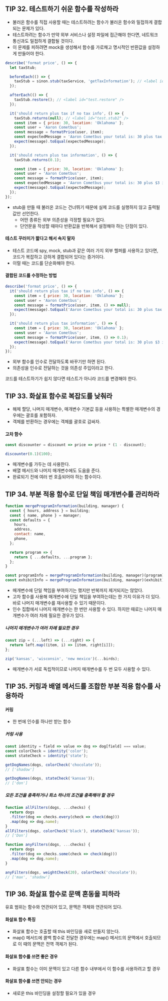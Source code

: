 ## TIP 32. 테스트하기 쉬운 함수를 작성하라
- 불러온 함수를 직접 사용할 때는 테스트하려는 함수가 불러온 함수와 밀접하게 결합되는 문제가 있다.
- 테스트하려는 함수가 만약 외부 서비스나 설정 파일에 접근해야 한다면, 네트워크 통신과도 밀접하게 결합될 것이다.
- 이 문제를 피하려면 mock을 생성해서 함수를 가로채고 명시적인 반환값을 설정하게 만들어야 한다.

```javascript
describe('format price', () => {
  let taxStub;

  beforeEach(() => {
    taxStub = sinon.stub(taxService, 'getTaxInformation'); // <label id="test.stub" />
  });

  afterEach(() => {
    taxStub.restore(); // <label id="test.restore" />
  });

  it('should return plus tax if no tax info', () => {
    taxStub.returns(null); // <label id="test.stub2" />
    const item = { price: 30, location: 'Oklahoma' };
    const user = 'Aaron Cometbus';
    const message = formatPrice(user, item);
    const expectedMessage = 'Aaron Cometbus your total is: 30 plus tax.';
    expect(message).toEqual(expectedMessage);
  });

  it('should return plus tax information', () => {
    taxStub.returns(0.1);

    const item = { price: 30, location: 'Oklahoma' };
    const user = 'Aaron Cometbus';
    const message = formatPrice(user, item);
    const expectedMessage = 'Aaron Cometbus your total is: 30 plus $3 in taxes.';
    expect(message).toEqual(expectedMessage);
  });
});
```
- stub을 만들 때 불러온 코드는 건너뛰기 때문에 실제 코드를 실행하지 않고 출력될 값만 선언한다.
  - 어떤 종류든 외부 의존성을 걱정할 필요가 없다.
  - 단언문을 작성할 때마다 반환값을 반복해서 설정해야 하는 단점이 있다.

#### 테스트 꾸러미가 짧다고 해서 속지 말자
- 테스트 코드에 spy, mock, stub과 같은 여러 가지 외부 헬퍼를 사용하고 있다면, 코드가 복잡하고 강하게 결합되어 있다는 증거이다.
- 이럴 때는 코드를 단순화해야 한다.

#### 결합된 코드를 수정하는 방법
```javascript
describe('format price', () => {
  it('should return plus tax if no tax info', () => {
    const item = { price: 30, location: 'Oklahoma' };
    const user = 'Aaron Cometbus';
    const message = formatPrice(user, item, () => null);
    expect(message).toEqual('Aaron Cometbus your total is: 30 plus tax.');
  });

  it('should return plus tax information', () => {
    const item = { price: 30, location: 'Oklahoma' };
    const user = 'Aaron Cometbus';
    const message = formatPrice(user, item, () => 0.1);
    expect(message).toEqual('Aaron Cometbus your total is: 30 plus $3 in taxes.');
  });
});
```
- 외부 함수를 인수로 전달하도록 바꾸기만 하면 된다.
- 의존성을 인수로 전달하는 것을 의존성 주입이라고 한다.

코드를 테스트하기가 쉽지 않다면 테스트가 아니라 코드를 변경해야 한다.

## TIP 33. 화살표 함수로 복잡도를 낮춰라
- 해체 할당, 나머지 매개변수, 매개변수 기본값 등을 사용하는 특별한 매개변수의 경우에는 괄호를 포함하자.
- 객체를 반환하는 경우에는 객체를 괄호로 감싸자.

#### 고차 함수
```javascript
const discounter = discount => price => price * (1 - discount);

discounter(0.1)(100);
```
- 매개변수를 가두는 데 사용한다.
- 배열 메서드와 나머지 매개변수에도 도움을 준다.
- 완료되기 전에 여러 번 호출되어야 하는 함수이다.

## TIP 34. 부분 적용 함수로 단일 책임 매개변수를 관리하라

```javascript
function mergeProgramInformation(building, manager) {
  const { hours, address } = building;
  const { name, phone } = manager;
  const defaults = {
    hours,
    address,
    contact: name,
    phone,
  };

  return program => {
    return { ...defaults, ...program };
  };
}

const programInfo = mergeProgramInformation(building, manager)(program);
const exhibitInfo = mergeProgramInformation(building, manager)(exhibit);
```
- 매개변수에 단일 책임을 부여하기는 했지만 반복까지 제거되지는 않았다.
- 고차 함수를 사용해 매개변수에 단일 책임을 부여하는데는 한 가지 이유가 더 있다. 바로 나머지 매개변수를 재사용할 수 있기 때문이다.
- 인수 집합에서 나머지 매개변수는 한 번만 사용할 수 있다. 하지만 때로는 나머지 매개변수가 여러 차례 필요한 경우가 있다.

##### 나머지 매개변수가 여러 차례 필요한 경우
```javascript
const zip = (...left) => (...right) => {
  return left.map((item, i) => [item, right[i]]);
};

zip('kansas', 'wisconsin', 'new mexico')(...birds);
```
- 매개변수가 서로 독립적이므로 나머지 매개변수를 두 번 모두 사용할 수 있다.

## TIP 35. 커링과 배열 메서드를 조합한 부분 적용 함수를 사용하라
#### 커링
- 한 번에 인수를 하나만 받는 함수

##### 커링 사용
```javascript
const identity = field => value => dog => dog[field] === value;
const colorCheck = identity('color');
const stateCheck = identity('state');

getDogNames(dogs, colorCheck('chocolate'));
// ['shadow']

getDogNames(dogs, stateCheck('kansas'));
// ['don']
```
##### 모든 조건을 충족하거나 최소 하나의 조건을 충족해야 할 경우
```javascript
function allFilters(dogs, ...checks) {
  return dogs
  .filter(dog => checks.every(check => check(dog)))
  .map(dog => dog.name);
}
allFilters(dogs, colorCheck('black'), stateCheck('kansas'));
// ['Don']

function anyFilters(dogs, ...checks) {
  return dogs
  .filter(dog => checks.some(check => check(dog)))
  .map(dog => dog.name);
}

anyFilters(dogs, weightCheck(20), colorCheck('chocolate'));
// ['max', 'shadow']
```

## TIP 36. 화살표 함수로 문맥 혼동을 피하라
유효 범위는 함수와 연관되어 있고, 문맥은 객체와 연관되어 있다.

#### 화살표 함수 특징
- 화살표 함수는 호출할 때 this 바인딩을 새로 만들지 않는다.
- map() 메서드에 콜백 함수로 전달한 경우에는 map() 메서드의 문맥에서 호출되므로 이 때의 문맥은 전역 객체가 된다.

#### 화살표 함수를 쓰면 좋은 경우
- 화살표 함수는 이미 문맥이 있고 다른 함수 내부에서 이 함수를 사용하려고 할 경우

#### 화살표 함수를 쓰면 안되는 경우
- 새로운 this 바인딩을 설정할 필요가 있을 경우